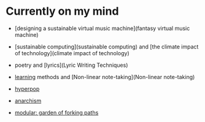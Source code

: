 # Currently on my mind

- [designing a sustainable virtual music machine](fantasy virtual music machine) 
- [sustainable computing](sustainable computing) and [the climate impact of technology](climate impact of technology)
- poetry and [lyrics](Lyric Writing Techniques)
- [learning](learning) methods and [Non-linear note-taking](Non-linear note-taking)
- [hyperpop](hyperpop)
- [anarchism](anarchism)


- [modular: garden of forking paths](https://www.youtube.com/watch?v=HmujrzsbjVk)
